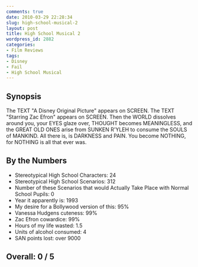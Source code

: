 ```yaml
---
comments: true
date: 2010-03-29 22:28:34
slug: high-school-musical-2
layout: post
title: High School Musical 2
wordpress_id: 2882
categories:
- Film Reviews
tags:
- Disney
- Fail
- High School Musical
---
```


## Synopsis

The TEXT "A Disney Original Picture" appears on SCREEN.  The TEXT "Starring Zac Efron" appears on SCREEN.  Then the WORLD dissolves around you, your EYES glaze over, THOUGHT becomes MEANINGLESS, and the GREAT OLD ONES arise from SUNKEN R'YLEH to consume the SOULS of MANKIND.  All there is, is DARKNESS and PAIN.  You become NOTHING, for NOTHING is all that ever was.

## By the Numbers

* Stereotypical High School Characters: 24
* Stereotypical High School Scenarios: 312
* Number of these Scenarios that would Actually Take Place with Normal School Pupils: 0
* Year it apparently is: 1993
* My desire for a Bollywood version of this: 95%
* Vanessa Hudgens cuteness: 99%
* Zac Efron cowardice: 99%
* Hours of my life wasted: 1.5
* Units of alcohol consumed: 4
* SAN points lost: over 9000

## Overall: 0 / 5